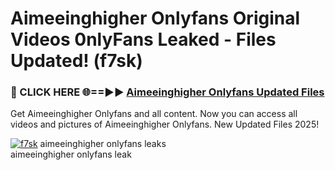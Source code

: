 # Aimeeinghigher Onlyfans Original Videos 0nlyFans Leaked - Files Updated! (f7sk)

<h3>🔴 CLICK HERE 🌐==►► <a href="https://tinyurl.com/x26r9saj" rel="nofollow">Aimeeinghigher Onlyfans Updated Files</a></h3>

Get Aimeeinghigher Onlyfans and all content. Now you can access all videos and pictures of Aimeeinghigher Onlyfans. New Updated Files 2025!

[![f7sk](https://i.imgur.com/LkgZPqh.gif)](https://tinyurl.com/x26r9saj)
aimeeinghigher onlyfans leaks<br>
aimeeinghigher onlyfans leak